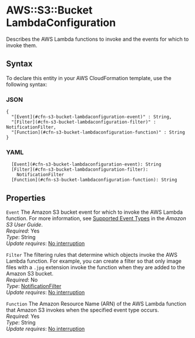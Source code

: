 # AWS::S3::Bucket LambdaConfiguration<a name="aws-properties-s3-bucket-lambdaconfiguration"></a>

Describes the AWS Lambda functions to invoke and the events for which to invoke them\.

## Syntax<a name="aws-properties-s3-bucket-lambdaconfiguration-syntax"></a>

To declare this entity in your AWS CloudFormation template, use the following syntax:

### JSON<a name="aws-properties-s3-bucket-lambdaconfiguration-syntax.json"></a>

```
{
  "[Event](#cfn-s3-bucket-lambdaconfiguration-event)" : String,
  "[Filter](#cfn-s3-bucket-lambdaconfiguration-filter)" : NotificationFilter,
  "[Function](#cfn-s3-bucket-lambdaconfiguration-function)" : String
}
```

### YAML<a name="aws-properties-s3-bucket-lambdaconfiguration-syntax.yaml"></a>

```
  [Event](#cfn-s3-bucket-lambdaconfiguration-event): String
  [Filter](#cfn-s3-bucket-lambdaconfiguration-filter): 
    NotificationFilter
  [Function](#cfn-s3-bucket-lambdaconfiguration-function): String
```

## Properties<a name="aws-properties-s3-bucket-lambdaconfiguration-properties"></a>

`Event`  <a name="cfn-s3-bucket-lambdaconfiguration-event"></a>
The Amazon S3 bucket event for which to invoke the AWS Lambda function\. For more information, see [Supported Event Types](https://docs.aws.amazon.com/AmazonS3/latest/dev/NotificationHowTo.html) in the *Amazon S3 User Guide*\.  
*Required*: Yes  
*Type*: String  
*Update requires*: [No interruption](https://docs.aws.amazon.com/AWSCloudFormation/latest/UserGuide/using-cfn-updating-stacks-update-behaviors.html#update-no-interrupt)

`Filter`  <a name="cfn-s3-bucket-lambdaconfiguration-filter"></a>
The filtering rules that determine which objects invoke the AWS Lambda function\. For example, you can create a filter so that only image files with a `.jpg` extension invoke the function when they are added to the Amazon S3 bucket\.  
*Required*: No  
*Type*: [NotificationFilter](aws-properties-s3-bucket-notificationfilter.md)  
*Update requires*: [No interruption](https://docs.aws.amazon.com/AWSCloudFormation/latest/UserGuide/using-cfn-updating-stacks-update-behaviors.html#update-no-interrupt)

`Function`  <a name="cfn-s3-bucket-lambdaconfiguration-function"></a>
The Amazon Resource Name \(ARN\) of the AWS Lambda function that Amazon S3 invokes when the specified event type occurs\.  
*Required*: Yes  
*Type*: String  
*Update requires*: [No interruption](https://docs.aws.amazon.com/AWSCloudFormation/latest/UserGuide/using-cfn-updating-stacks-update-behaviors.html#update-no-interrupt)